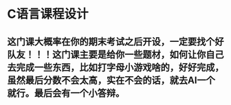 # C语言课程设计

## 这门课大概率在你的期末考试之后开设，一定要找个好队友！！！这门课主要是给你一些题材，如何让你自己去完成一些东西，比如打字母小游戏啥的，好好完成，虽然最后分数不会太高，实在不会的话，就去AI一个就行。最后会有一个小答辩。